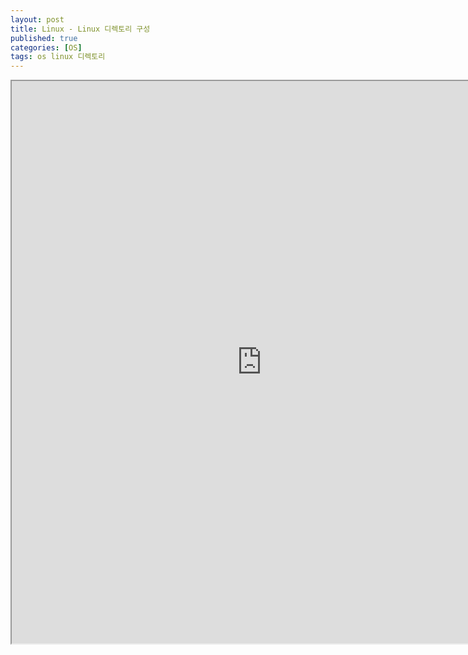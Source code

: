 ```yaml
---
layout: post
title: Linux - Linux 디렉토리 구성
published: true
categories: [OS]
tags: os linux 디렉토리
---
```

<iframe width="800" height="900" src="https://docs.google.com/document/d/e/2PACX-1vScueqknTqrPWGmwUp_bKpSaWUiF9pH6XcQvom9nTdsAajv4PFg9VK5DjYJ7EOFA1ZbTcK5e4AGvs8B/pub?embedded=true"></iframe>  
    
